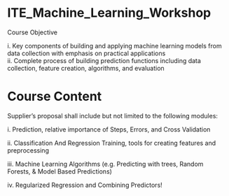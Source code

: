 # ITE_Machine_Learning_Workshop
 Course Objective  
 
 i. Key components of building and applying machine learning models from data collection with emphasis on practical applications 	  
 ii. Complete process of building prediction functions including data collection, feature creation, algorithms, and evaluation
 
 
 # Course Content
 
  Supplier’s proposal shall include but not limited to the following modules:
 
i. Prediction, relative importance of Steps, Errors, and Cross Validation
	 
ii. Classification And Regression Training, tools for creating features and preprocessing
	 
iii. Machine Learning Algorithms (e.g. Predicting with trees, Random Forests, & Model Based Predictions)

iv. Regularized Regression and Combining Predictors!

